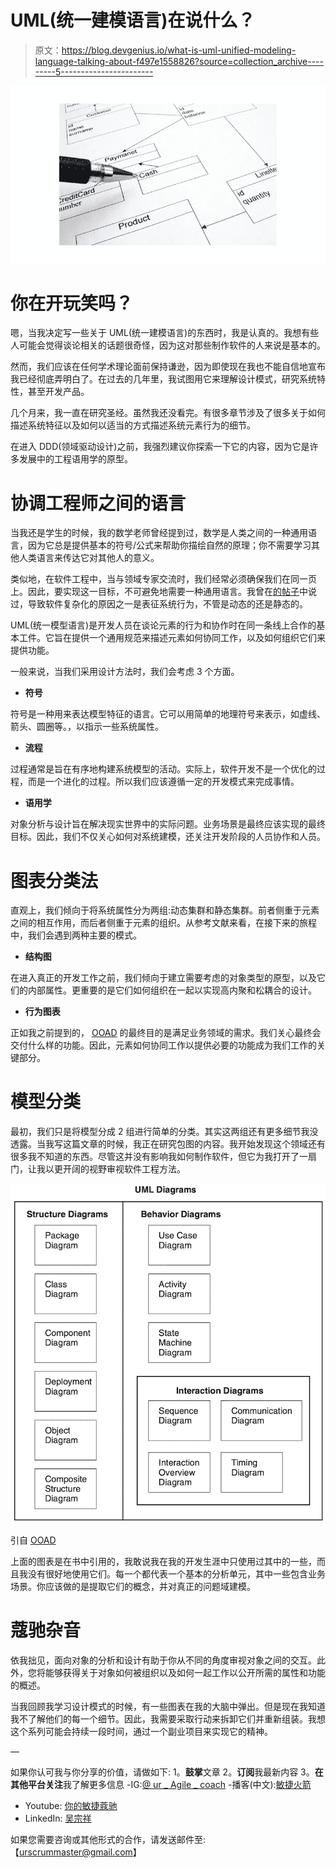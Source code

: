 # UML(统一建模语言)在说什么？

> 原文：<https://blog.devgenius.io/what-is-uml-unified-modeling-language-talking-about-f497e1558826?source=collection_archive---------5----------------------->

![](img/1bcdc63751c7a1403d4f4cf7aa65b9a8.png)

# 你在开玩笑吗？

嗯，当我决定写一些关于 UML(统一建模语言)的东西时，我是认真的。我想有些人可能会觉得谈论相关的话题很奇怪，因为这对那些制作软件的人来说是基本的。

然而，我们应该在任何学术理论面前保持谦逊，因为即使现在我也不能自信地宣布我已经彻底弄明白了。在过去的几年里，我试图用它来理解设计模式，研究系统特性，甚至开发产品。

几个月来，我一直在研究圣经。虽然我还没看完。有很多章节涉及了很多关于如何描述系统特征以及如何以适当的方式描述系统元素行为的细节。

在进入 DDD(领域驱动设计)之前，我强烈建议你探索一下它的内容，因为它是许多发展中的工程语用学的原型。

# 协调工程师之间的语言

当我还是学生的时候，我的数学老师曾经提到过，数学是人类之间的一种通用语言，因为它总是提供基本的符号/公式来帮助你描绘自然的原理；你不需要学习其他人类语言来传达它对其他人的意义。

类似地，在软件工程中，当与领域专家交流时，我们经常必须确保我们在同一页上。因此，要实现这一目标，不可避免地需要一种通用语言。我曾在[的帖子](/the-4-sources-leading-to-inherently-complex-software-ab46dc2cec41)中说过，导致软件复杂化的原因之一是表征系统行为，不管是动态的还是静态的。

UML(统一模型语言)是开发人员在谈论元素的行为和协作时在同一条线上合作的基本工件。它旨在提供一个通用规范来描述元素如何协同工作，以及如何组织它们来提供功能。

一般来说，当我们采用设计方法时，我们会考虑 3 个方面。

*   **符号**

符号是一种用来表达模型特征的语言。它可以用简单的地理符号来表示，如虚线、箭头、圆圈等。，以指示一些系统属性。

*   **流程**

过程通常是旨在有序地构建系统模型的活动。实际上，软件开发不是一个优化的过程，而是一个进化的过程。所以我们应该遵循一定的开发模式来完成事情。

*   **语用学**

对象分析与设计旨在解决现实世界中的实际问题。业务场景是最终应该实现的最终目标。因此，我们不仅关心如何对系统建模，还关注开发阶段的人员协作和人员。

# 图表分类法

直观上，我们倾向于将系统属性分为两组:动态集群和静态集群。前者侧重于元素之间的相互作用，而后者侧重于元素的组织。从参考文献来看，在接下来的旅程中，我们会遇到两种主要的模式。

*   **结构图**

在进入真正的开发工作之前，我们倾向于建立需要考虑的对象类型的原型，以及它们的内部属性。更重要的是它们如何组织在一起以实现高内聚和松耦合的设计。

*   **行为图表**

正如我之前提到的， [OOAD](https://www.amazon.com/Object-Oriented-Analysis-Design-Applications-3rd/dp/020189551X) 的最终目的是满足业务领域的需求。我们关心最终会交付什么样的功能。因此，元素如何协同工作以提供必要的功能成为我们工作的关键部分。

# 模型分类

最初，我们只是将模型分成 2 组进行简单的分类。其实这两组还有更多细节我没透露。当我写这篇文章的时候，我正在研究包图的内容。我开始发现这个领域还有很多我不知道的东西。尽管这并没有影响我如何制作软件，但它为我打开了一扇门，让我以更开阔的视野审视软件工程方法。

![](img/7f544b9676f59b5bc5a31f5fda285343.png)

引自 [OOAD](https://www.amazon.com/Object-Oriented-Analysis-Design-Applications-3rd/dp/020189551X)

上面的图表是在书中引用的，我敢说我在我的开发生涯中只使用过其中的一些，而且我没有很好地使用它们。每一个都代表一个基本的分析单元，其中一些包含业务场景。你应该做的是提取它们的概念，并对真正的问题域建模。

# 蔻驰杂音

依我拙见，面向对象的分析和设计有助于你从不同的角度审视对象之间的交互。此外，您将能够获得关于对象如何被组织以及如何一起工作以公开所需的属性和功能的概述。

当我回顾我学习设计模式的时候，有一些图表在我的大脑中弹出。但是现在我知道我不了解他们的每一个细节。因此，我需要采取行动来拆卸它们并重新组装。我想这个系列可能会持续一段时间，通过一个副业项目来实现它的精神。

—

如果你认可我与你分享的价值，请做如下:
1。**鼓掌**文章
2。**订阅**我最新内容
3。**在其他平台关注**我了解更多信息
-IG:[@ ur _ Agile _ coach](https://www.instagram.com/ur_agile_coach/)
-播客(中文):[敏捷火箭](https://player.soundon.fm/p/7f7dc3df-d738-405c-8cf9-02157a92ec61)
- Youtube: [你的敏捷蔻驰](https://www.youtube.com/channel/UCzD0wQmD1n4MuTKk-JocACA)
- LinkedIn: [吴宗祥](https://www.linkedin.com/in/tsung-hsiang-wu-8542409b/)

如果您需要咨询或其他形式的合作，请发送邮件至:【urscrummaster@gmail.com】